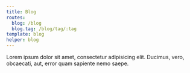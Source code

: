 ```yaml
---
title: Blog
routes:
  blog: /blog
  blog.tag: /blog/tag/:tag
template: blog
helper: blog
---
```

Lorem ipsum dolor sit amet, consectetur adipisicing elit. Ducimus, vero, obcaecati, aut, error quam sapiente nemo saepe.